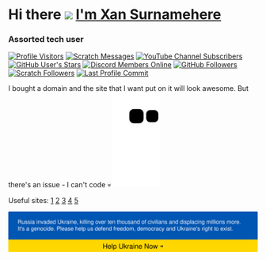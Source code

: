 <a name="top"></a>
# Hi there <a href="https://devxan.gq" target="_blank"><img src="https://raw.githubusercontent.com/devxan/devxan/master/wave.gif" width="30px"></a> <a href="https://devxan.gq" target="_blank">I'm Xan Surnamehere</a>
### Assorted tech user

[![Profile Visitors](https://visitor-badge-reloaded.herokuapp.com/badge?page_id=devxan.visitor.badge.reloaded&color=ff5959&style=for-the-badge&logo=github)](https://github.com/devxan)
[![Scratch Messages](https://img.shields.io/badge/dynamic/json?label=Unread%20Messages&query=count&url=https%3A%2F%2Fapi.scratch.mit.edu%2Fusers%2F-Xanimation-%2Fmessages%2Fcount&color=ff5959&style=for-the-badge&logo=scratch&logoColor=fff)](https://scratch.mit.edu/users/-Xanimation-/)
[![YouTube Channel Subscribers](https://img.shields.io/youtube/channel/subscribers/UCF072vYrYal3u8da_t7rBlg?color=ff5959&logo=youtube&logoColor=fff&style=for-the-badge)](https://www.youtube.com/channel/UCF072vYrYal3u8da_t7rBlg)
[![GitHub User's Stars](https://img.shields.io/github/stars/devxan?affiliations=OWNER%2CORGANIZATION_MEMBER&color=ff5959&logo=github&logoColor=fff&style=for-the-badge)](https://github.com/devxan?tab=stars)
[![Discord Members Online](https://img.shields.io/discord/805881494107193354?color=ff5959&logo=discord&logoColor=fff&style=for-the-badge)](https://discord.gg/bUtXEtHKKC)
[![GitHub Followers](https://img.shields.io/github/followers/devxan?color=ff5959&logo=github&style=for-the-badge)](https://github.com/devxan?tab=followers/)
[![Scratch Followers](https://img.shields.io/badge/dynamic/json?label=Followers&query=statistics.followers&url=https%3A%2F%2Fscratchdb.lefty.one%2Fv3%2Fuser%2Finfo%2F-Xanimation-&color=ff5959&style=for-the-badge&logo=scratch&logoColor=fff)](https://scratch.mit.edu/users/-Xanimation-/followers/)
[![Last Profile Commit](https://img.shields.io/github/last-commit/devxan/devxan?color=ff5959&logoColor=fff&logo=github&style=for-the-badge&label=Commited)](https://github.com/devxan/devxan/commits/master)
 
I bought a domain and the site that I want put on it will look awesome. But there's an issue - I can't code 💀
[![Snake animation](https://raw.githubusercontent.com/devxan/devxan/output/github-contribution-grid-snake.svg)](https://github.com/Platane/snk)

Useful sites: [1](https://nohello.net) [2](https://dontasktoask.com) [3](https://xyproblem.info/) [4](https://readthedocs.vercel.app) [5](https://discord.gg/bUtXEtHKKC)

[![Stand With Ukraine](https://raw.githubusercontent.com/vshymanskyy/StandWithUkraine/main/banner2-direct.svg)](https://vshymanskyy.github.io/StandWithUkraine)
